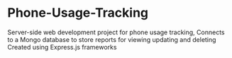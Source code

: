 # Phone-Usage-Tracking
Server-side web development project for phone usage tracking, Connects to a Mongo database to store reports for viewing updating and deleting
Created using Express.js frameworks
